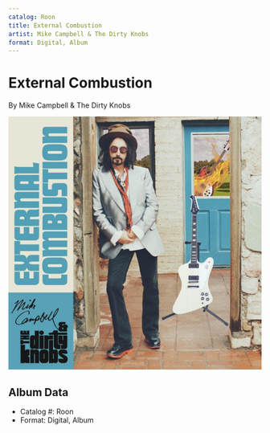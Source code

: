 ```yaml
---
catalog: Roon
title: External Combustion
artist: Mike Campbell & The Dirty Knobs
format: Digital, Album
---
```


# External Combustion

By Mike Campbell & The Dirty Knobs

![](../../assets/albumcovers/Mike_Campbell_and_The_Dirty_Knobs-External_Combustion.png)

## Album Data

- Catalog #: Roon
- Format: Digital, Album


